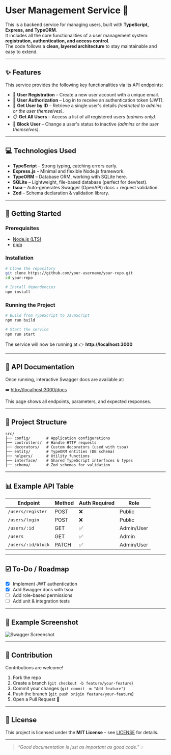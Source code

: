 # User Management Service 👥

This is a backend service for managing users, built with **TypeScript, Express, and TypeORM**.  
It includes all the core functionalities of a user management system: **registration, authentication, and access control**.  
The code follows a **clean, layered architecture** to stay maintainable and easy to extend.

---

## ✨ Features

This service provides the following key functionalities via its API endpoints:

- 👤 **User Registration** – Create a new user account with a unique email.  
- 🔑 **User Authorization** – Log in to receive an authentication token (JWT).  
- 📄 **Get User by ID** – Retrieve a single user's details *(restricted to admins or the user themselves)*.  
- 📋 **Get All Users** – Access a list of all registered users *(admins only)*.  
- 🚫 **Block User** – Change a user's status to inactive *(admins or the user themselves)*.  

---

## 💻 Technologies Used

- **TypeScript** – Strong typing, catching errors early.  
- **Express.js** – Minimal and flexible Node.js framework.  
- **TypeORM** – Database ORM, working with SQLite here.  
- **SQLite** – Lightweight, file-based database (perfect for dev/test).  
- **tsoa** – Auto-generates Swagger (OpenAPI) docs + request validation.  
- **Zod** – Schema declaration & validation library.  

---

## 🚀 Getting Started

### Prerequisites
- [Node.js (LTS)](https://nodejs.org/)  
- [npm](https://www.npmjs.com/)  

### Installation
```bash
# Clone the repository
git clone https://github.com/your-username/your-repo.git
cd your-repo

# Install dependencies
npm install
```

### Running the Project
```bash
# Build from TypeScript to JavaScript
npm run build

# Start the service
npm run start
```

The service will now be running at 👉 **http://localhost:3000**

---

## 📄 API Documentation

Once running, interactive Swagger docs are available at:

➡️ [http://localhost:3000/docs](http://localhost:3000/docs)

This page shows all endpoints, parameters, and expected responses.  

---

## 📂 Project Structure

```
src/
├── config/       # Application configurations
├── controllers/  # Handle HTTP requests
├── decorators/   # Custom decorators (used with tsoa)
├── entity/       # TypeORM entities (DB schema)
├── helpers/      # Utility functions
├── interface/    # Shared TypeScript interfaces & types
├── schema/       # Zod schemas for validation
```

---

## 📊 Example API Table

| Endpoint             | Method | Auth Required | Role      |
|----------------------|--------|---------------|-----------|
| `/users/register`    | POST   | ❌            | Public    |
| `/users/login`       | POST   | ❌            | Public    |
| `/users/:id`         | GET    | ✅            | Admin/User|
| `/users`             | GET    | ✅            | Admin     |
| `/users/:id/block`   | PATCH  | ✅            | Admin/User|

---

## ☑️ To-Do / Roadmap
- [x] Implement JWT authentication  
- [x] Add Swagger docs with tsoa  
- [ ] Add role-based permissions  
- [ ] Add unit & integration tests  

---

## 📸 Example Screenshot
![Swagger Screenshot](https://via.placeholder.com/600x200.png?text=Swagger+UI+Docs)

---

## 🤝 Contribution

Contributions are welcome!  

1. Fork the repo  
2. Create a branch (`git checkout -b feature/your-feature`)  
3. Commit your changes (`git commit -m "Add feature"`)  
4. Push the branch (`git push origin feature/your-feature`)  
5. Open a Pull Request 🎉  

---

## 📜 License
This project is licensed under the **MIT License** – see [LICENSE](LICENSE) for details.

---

> *“Good documentation is just as important as good code.”* 💡
